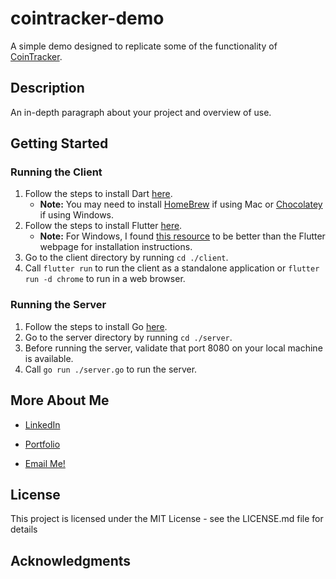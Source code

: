 # cointracker-demo

A simple demo designed to replicate some of the functionality of [CoinTracker](https://www.cointracker.io/).

## Description

An in-depth paragraph about your project and overview of use.

## Getting Started

### Running the Client

1. Follow the steps to install Dart [here](https://dart.dev/get-dart).
   - **Note:** You may need to install [HomeBrew](https://brew.sh/) if using Mac or [Chocolatey](https://chocolatey.org/install) if using Windows.
2. Follow the steps to install Flutter [here](https://docs.flutter.dev/get-started/install).
   - **Note:** For Windows, I found [this resource](https://www.liquidweb.com/kb/how-to-install-and-configure-flutter-sdk-windows-10/) to be better than the Flutter webpage for installation instructions.
3. Go to the client directory by running `cd ./client`.
4. Call `flutter run` to run the client as a standalone application or `flutter run -d chrome` to run in a web browser.

### Running the Server

1. Follow the steps to install Go [here](https://go.dev/doc/install).
2. Go to the server directory by running `cd ./server`.
3. Before running the server, validate that port 8080 on your local machine is available.
4. Call `go run ./server.go` to run the server.

## More About Me

- [LinkedIn](https://www.linkedin.com/in/warren-atchison/)

- [Portfolio](https://watchis.github.io/portfolio/)

- [Email Me!](mailto:warren.atchison98@gmail.com)

## License

This project is licensed under the MIT License - see the LICENSE.md file for details

## Acknowledgments
